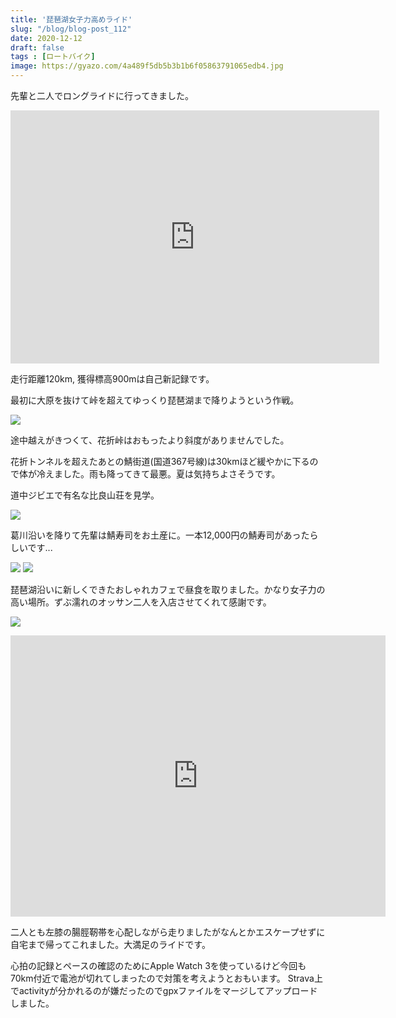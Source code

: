 ```yaml
---
title: '琵琶湖女子力高めライド'
slug: "/blog/blog-post_112"
date: 2020-12-12
draft: false
tags : [ロートバイク]
image: https://gyazo.com/4a489f5db5b3b1b6f05863791065edb4.jpg
---
```


先輩と二人でロングライドに行ってきました。

<div class="iframe-container">
<iframe height='405' width='590' frameborder='0' allowtransparency='true' scrolling='no' src='https://www.strava.com/activities/4461150151/embed/1b31859cab6942a4a6c16e0305adc4de1e2344b8'></iframe>
</div>

走行距離120km, 獲得標高900mは自己新記録です。

最初に大原を抜けて峠を超えてゆっくり琵琶湖まで降りようという作戦。

![](https://gyazo.com/5946343bb6894d243a45bedd4461f2e4.jpg)

途中越えがきつくて、花折峠はおもったより斜度がありませんでした。

花折トンネルを超えたあとの鯖街道(国道367号線)は30kmほど緩やかに下るので体が冷えました。雨も降ってきて最悪。夏は気持ちよさそうです。

道中ジビエで有名な比良山荘を見学。

![](https://gyazo.com/fc9e03c3206f9756c77ba7d0b3ec0f0f.jpg)

葛川沿いを降りて先輩は鯖寿司をお土産に。一本12,000円の鯖寿司があったらしいです...

![](https://gyazo.com/2b7df899acb5ad706bbf6269f015a134.jpg)
![](https://gyazo.com/4a489f5db5b3b1b6f05863791065edb4.jpg)


琵琶湖沿いに新しくできたおしゃれカフェで昼食を取りました。かなり女子力の高い場所。ずぶ濡れのオッサン二人を入店させてくれて感謝です。

![](https://gyazo.com/fb4929d6dbc7d1af394bd8263dc2dcbf.jpg)

<div class="iframe-container">
<iframe src="https://www.google.com/maps/embed?pb=!1m18!1m12!1m3!1d3257.4237798198114!2d136.00202448732855!3d35.270588515107754!2m3!1f0!2f0!3f0!3m2!1i1024!2i768!4f13.1!3m3!1m2!1s0x60019b2e0db1ab29%3A0x6fcad8cddbce2c0b!2zU0VJS09VU0hBIENBRkUg44Or44O044Kh44Oz!5e0!3m2!1sen!2sjp!4v1608093555046!5m2!1sen!2sjp" width="600" height="450" frameborder="0" style="border:0;" allowfullscreen="" aria-hidden="false" tabindex="0"></iframe>
</div>

二人とも左膝の腸脛靭帯を心配しながら走りましたがなんとかエスケープせずに自宅まで帰ってこれました。大満足のライドです。

心拍の記録とペースの確認のためにApple Watch 3を使っているけど今回も70km付近で電池が切れてしまったので対策を考えようとおもいます。
Strava上でactivityが分かれるのが嫌だったのでgpxファイルをマージしてアップロードしました。

